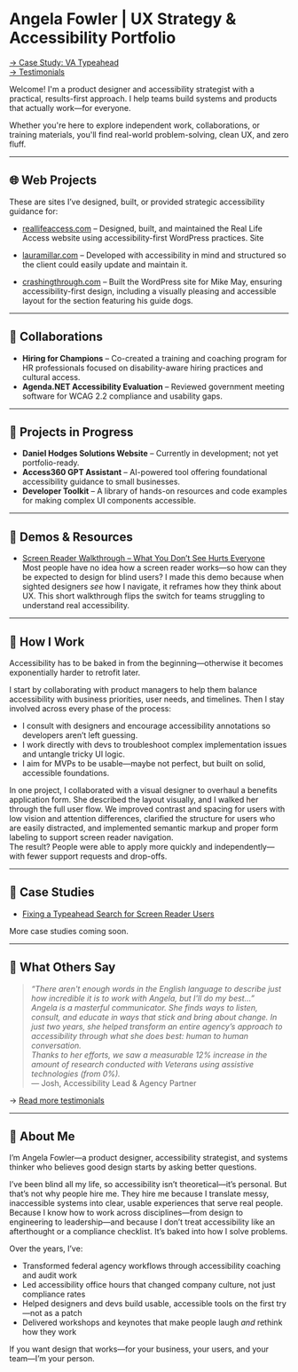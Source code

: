 # Angela Fowler | UX Strategy & Accessibility Portfolio
[→ Case Study: VA Typeahead](./case-study-va-typeahead.md)  
[→ Testimonials](./testimonials.md)

Welcome! I'm a product designer and accessibility strategist with a practical, results-first approach. I help teams build systems and products that actually work—for everyone.

Whether you're here to explore independent work, collaborations, or training materials, you'll find real-world problem-solving, clean UX, and zero fluff.

---

## 🌐 Web Projects
These are sites I’ve designed, built, or provided strategic accessibility guidance for:
- [reallifeaccess.com](https://www.reallifeaccess.com) – Designed, built, and maintained the Real Life Access website using accessibility-first WordPress practices. Site 

- [lauramillar.com](http://www.lauramillar.com) – Developed with accessibility in mind and structured so the client could easily update and maintain it.
- [crashingthrough.com](https://www.crashingthrough.com) – Built the WordPress site for Mike May, ensuring accessibility-first design, including a visually pleasing and accessible layout for the section featuring his guide dogs.

---

## 🤝 Collaborations

- **Hiring for Champions** – Co-created a training and coaching program for HR professionals focused on disability-aware hiring practices and cultural access.
- **Agenda.NET Accessibility Evaluation** – Reviewed government meeting software for WCAG 2.2 compliance and usability gaps.

---

## 🚧 Projects in Progress

- **Daniel Hodges Solutions Website** – Currently in development; not yet portfolio-ready.
- **Access360 GPT Assistant** – AI-powered tool offering foundational accessibility guidance to small businesses.
- **Developer Toolkit** – A library of hands-on resources and code examples for making complex UI components accessible.

---

## 🎥 Demos & Resources

- [Screen Reader Walkthrough – What You Don’t See Hurts Everyone](https://youtu.be/9EVDTUl0fA4)  
  Most people have no idea how a screen reader works—so how can they be expected to design for blind users? I made this demo because when sighted designers *see* how I navigate, it reframes how they think about UX. This short walkthrough flips the switch for teams struggling to understand real accessibility.

---

## 🧠 How I Work

Accessibility has to be baked in from the beginning—otherwise it becomes exponentially harder to retrofit later.

I start by collaborating with product managers to help them balance accessibility with business priorities, user needs, and timelines. Then I stay involved across every phase of the process:

- I consult with designers and encourage accessibility annotations so developers aren’t left guessing.
- I work directly with devs to troubleshoot complex implementation issues and untangle tricky UI logic.
- I aim for MVPs to be usable—maybe not perfect, but built on solid, accessible foundations.

In one project, I collaborated with a visual designer to overhaul a benefits application form. She described the layout visually, and I walked her through the full user flow. We improved contrast and spacing for users with low vision and attention differences, clarified the structure for users who are easily distracted, and implemented semantic markup and proper form labeling to support screen reader navigation.  
The result? People were able to apply more quickly and independently—with fewer support requests and drop-offs.

---

## 📄 Case Studies

- [Fixing a Typeahead Search for Screen Reader Users](./case-study-va-typeahead.md)

More case studies coming soon.

---

## 💬 What Others Say

> *“There aren't enough words in the English language to describe just how incredible it is to work with Angela, but I'll do my best…”*  
> *Angela is a masterful communicator. She finds ways to listen, consult, and educate in ways that stick and bring about change. In just two years, she helped transform an entire agency’s approach to accessibility through what she does best: human to human conversation.*  
> *Thanks to her efforts, we saw a measurable 12% increase in the amount of research conducted with Veterans using assistive technologies (from 0%).*  
> — Josh, Accessibility Lead & Agency Partner

→ [Read more testimonials](./testimonials.md)

---

## 👤 About Me

I’m Angela Fowler—a product designer, accessibility strategist, and systems thinker who believes good design starts by asking better questions.

I’ve been blind all my life, so accessibility isn’t theoretical—it’s personal. But that’s not why people hire me. They hire me because I translate messy, inaccessible systems into clear, usable experiences that serve real people. Because I know how to work across disciplines—from design to engineering to leadership—and because I don’t treat accessibility like an afterthought or a compliance checklist. It’s baked into how I solve problems.

Over the years, I’ve:
- Transformed federal agency workflows through accessibility coaching and audit work  
- Led accessibility office hours that changed company culture, not just compliance rates  
- Helped designers and devs build usable, accessible tools on the first try—not as a patch  
- Delivered workshops and keynotes that make people laugh *and* rethink how they work

If you want design that works—for your business, your users, and your team—I’m your person.
